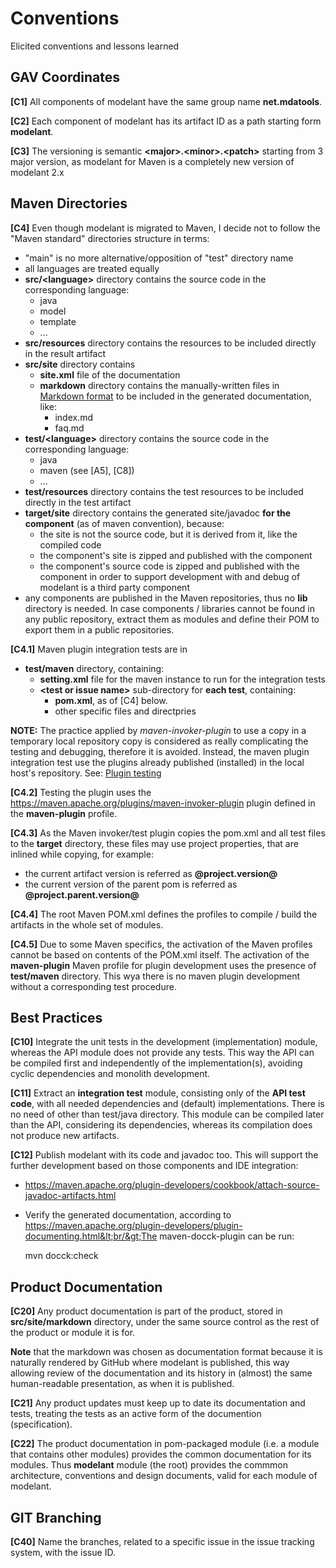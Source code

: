 Conventions
===========

Elicited conventions and lessons learned

GAV Coordinates
---------------

**\[C1\]** All components of modelant have the same group name **net.mdatools**.

**\[C2\]** Each component of modelant has its artifact ID as a path starting form **modelant**.

**\[C3\]** The versioning is semantic **&lt;major&gt;.&lt;minor&gt;.&lt;patch&gt;** starting from 3 major version, as modelant for Maven is a completely new version of modelant 2.x

Maven Directories
-----------------

**\[C4\]** Even though modelant is migrated to Maven, I decide not to follow the "Maven standard" directories structure in terms:

  * "main" is no more alternative/opposition of "test" directory name
  * all languages are treated equally
  * **src/&lt;language&gt;** directory contains the source code in the corresponding language:
    * java
    * model
    * template
    * ...
  * **src/resources** directory contains the resources to be included directly in the result artifact
  * **src/site** directory contains
    * **site.xml** file of the documentation
    * **markdown** directory contains the manually-written files in [Markdown format](https://daringfireball.net/projects/markdown/syntax) to be included in the generated documentation, like:
        * index.md
        * faq.md
  * **test/&lt;language&gt;** directory contains the source code in the corresponding language:
    * java
    * maven (see \[A5\], \[C8\]) 
    * ...    
  * **test/resources** directory contains the test resources to be included directly in the test artifact
  * **target/site** directory contains the generated site/javadoc **for the component** (as of maven convention), because:
    * the site is not the source code, but it is derived from it, like the compiled code
    * the component's site is zipped and published with the component
    * the component's source code is zipped and published with the component in order to support development with and debug of modelant is a third party component
  * any components are published in the Maven repositories, thus no **lib** directory is needed. In case components / libraries cannot be found in any public repository, extract them as modules and define their POM to export them in a public repositories.

**\[C4.1\]** Maven plugin integration tests are in 

   * **test/maven** directory, containing:
      * **setting.xml** file for the maven instance to run for the integration tests    
      * **&lt;test or issue name&gt;** sub-directory for **each test**, containing: 
         * **pom.xml**, as of \[C4\] below.
         * other specific files and directpries
      
  
  **NOTE:** The practice applied by *maven-invoker-plugin* to use a copy in a temporary local repository copy is considered as really complicating the testing and debugging, therefore it is avoided. Instead, the maven plugin integration test use the plugins already published (installed) in the local host's repository. See: [Plugin testing](https://maven.apache.org/plugin-developers/plugin-testing.html)
  
**\[C4.2\]** Testing the plugin uses the https://maven.apache.org/plugins/maven-invoker-plugin plugin defined in the **maven-plugin** profile.
              
**\[C4.3\]** As the Maven invoker/test plugin copies the pom.xml and all test files to the **target** directory, these files may use project properties, that are inlined while copying, for example:

  * the current artifact version is referred as **@project.version@**
  * the current version of the parent pom is referred as **@project.parent.version@**
  
**\[C4.4\]** The root Maven POM.xml defines the profiles to compile / build the artifacts in the whole set of modules. 

**\[C4.5\]** Due to some Maven specifics, the activation of the Maven profiles cannot be based on contents of the POM.xml itself. The activation of the **maven-plugin** Maven profile for plugin development uses the presence of **test/maven** directory. This wya there is no maven plugin development without a corresponding test procedure.


Best Practices
--------------

**\[C10\]** Integrate the unit tests in the development (implementation) module, whereas the API module does not provide any tests. This way the API can be compiled first and independently of the implementation(s), avoiding cyclic dependencies and monolith development.

**\[C11\]** Extract an **integration test** module, consisting only of the **API test code**, with all needed dependencies and (default) implementations. There is no need of other than test/java directory. This module can be compiled later than the API, considering its dependencies, whereas its compilation does not produce new artifacts.

**\[C12\]** Publish modelant with its code and javadoc too. This will support the further development based on those components and IDE integration:

  * https://maven.apache.org/plugin-developers/cookbook/attach-source-javadoc-artifacts.html
  * Verify the generated documentation, according to https://maven.apache.org/plugin-developers/plugin-documenting.html&lt;br/&gt;The maven-docck-plugin can be run:

    mvn docck:check

Product Documentation
---------------------
**\[C20\]** Any product documentation is part of the product, stored in **src/site/markdown** directory, under the same source control as the rest of the product or module it is for.

**Note** that the markdown was chosen as documentation format because it is naturally rendered by GitHub where modelant is published, this way allowing review of the documentation and its history in (almost) the same human-readable presentation, as when it is published.

**\[C21\]** Any product updates must keep up to date its documentation and tests, treating the tests as an active form of the documention (specification).

**\[C22\]** The product documentation in pom-packaged module (i.e. a module that contains other modules) provides the common documentation for its modules. Thus **modelant** module (the root) provides the commmon architecture, conventions and design documents, valid for each module of modelant.

GIT Branching
-------------

**\[C40\]** Name the branches, related to a specific issue in the issue tracking system, with the issue ID.